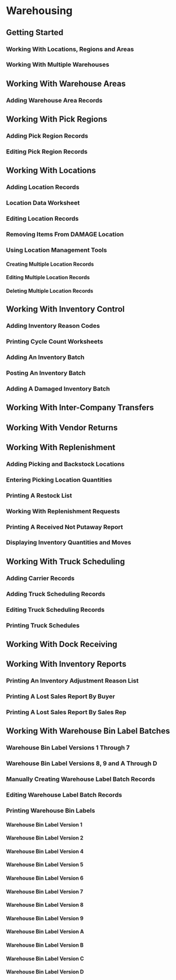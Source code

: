 # Warehousing

## Getting Started

### Working With Locations, Regions and Areas

### Working With Multiple Warehouses

## Working With Warehouse Areas

### Adding Warehouse Area Records

## Working With Pick Regions

### Adding Pick Region Records

### Editing Pick Region Records

## Working With Locations

### Adding Location Records

### Location Data Worksheet

### Editing Location Records

### Removing Items From DAMAGE Location

### Using Location Management Tools

#### Creating Multiple Location Records

#### Editing Multiple Location Records

#### Deleting Multiple Location Records

## Working With Inventory Control

### Adding Inventory Reason Codes

### Printing Cycle Count Worksheets

### Adding An Inventory Batch

### Posting An Inventory Batch

### Adding A Damaged Inventory Batch

## Working With Inter-Company Transfers

## Working With Vendor Returns

## Working With Replenishment

### Adding Picking and Backstock Locations

### Entering Picking Location Quantities

### Printing A Restock List

### Working With Replenishment Requests

### Printing A Received Not Putaway Report

### Displaying Inventory Quantities and Moves

## Working With Truck Scheduling

### Adding Carrier Records

### Adding Truck Scheduling Records

### Editing Truck Scheduling Records

### Printing Truck Schedules

## Working With Dock Receiving

## Working With Inventory Reports

### Printing An Inventory Adjustment Reason List

### Printing A Lost Sales Report By Buyer

### Printing A Lost Sales Report By Sales Rep

## Working With Warehouse Bin Label Batches

### Warehouse Bin Label Versions 1 Through 7

### Warehouse Bin Label Versions 8, 9 and A Through D

### Manually Creating Warehouse Label Batch Records

### Editing Warehouse Label Batch Records

### Printing Warehouse Bin Labels

#### Warehouse Bin Label Version 1

#### Warehouse Bin Label Version 2

#### Warehouse Bin Label Version 4

#### Warehouse Bin Label Version 5

#### Warehouse Bin Label Version 6

#### Warehouse Bin Label Version 7

#### Warehouse Bin Label Version 8

#### Warehouse Bin Label Version 9

#### Warehouse Bin Label Version A

#### Warehouse Bin Label Version B

#### Warehouse Bin Label Version C

#### Warehouse Bin Label Version D

